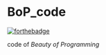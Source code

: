 # BoP\_code

[![forthebadge](http://forthebadge.com/images/badges/built-with-love.svg)](http://forthebadge.com)

code of *Beauty of Programming*
